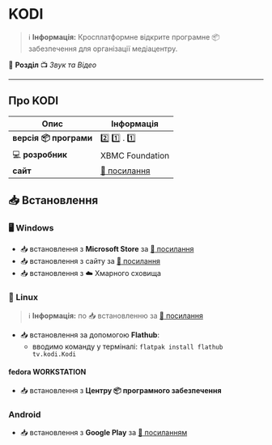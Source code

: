 # KODI


> :information_source: **Інформація:** Кросплатформне відкрите програмне &#128230; забезпечення для організації медіацентру.

:open_file_folder: **Розділ** :tv: *Звук та Відео*

---

## Про KODI

| Опис | Інформація |
| ---- | ---------- |
| **версія :package: програми** | :two: :one: . :one: |
| :computer: **розробник** | XBMC Foundation |
| **сайт** | [:link: посилання](https://kodi.tv/) |

## :inbox_tray: Встановлення

### :desktop_computer: Windows

- :inbox_tray: встановлення з **Microsoft Store** за [:link: посилання](https://apps.microsoft.com/store/detail/kodi/9NBLGGH4T892)
- :inbox_tray: встановлення з сайту за [:link: посилання](https://kodi.tv/download/windows/)
- :inbox_tray: встановлення з :cloud: Хмарного сховища

### :penguin: Linux

> :information_source: **Інформація:** по :inbox_tray: встановленню за [:link: посилання](https://kodi.wiki/view/HOW-TO:Install_Kodi_for_Linux?https=1)

- :inbox_tray: встановлення за допомогою **Flathub**:
  - вводимо команду у терміналі: `flatpak install flathub tv.kodi.Kodi`

#### fedora WORKSTATION

- :inbox_tray: встановлення з **Центру :package: програмного забезпечення**

### Android

- :inbox_tray: встановлення з **Google Play** за [:link: посиланням](https://play.google.com/store/apps/details?id=org.xbmc.kodi&hl=en_US)
